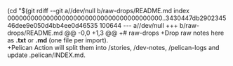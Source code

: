  (cd "$(git rdiff --git a//dev/null b/raw-drops/README.md
index 0000000000000000000000000000000000000000..3430447db290234546dee9e050d4bb4ee0d46535 100644
--- a//dev/null
+++ b/raw-drops/README.md
@@ -0,0 +1,3 @@
+# raw-drops
+Drop raw notes here as **.txt** or **.md** (one file per import).  
+Pelican Action will split them into /stories, /dev-notes, /pelican-logs and update .pelican/INDEX.md.
